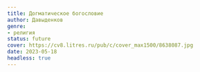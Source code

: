 ```yaml
---
title: Догматическое богословие
author: Давыденков
genre:
- религия
status: future
cover: https://cv8.litres.ru/pub/c/cover_max1500/8638087.jpg
date: 2023-05-18
headless: true
---
```


